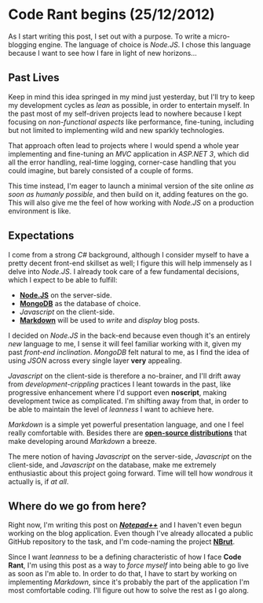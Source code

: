 Code Rant begins (25/12/2012)
================

As I start writing this post, I set out with a purpose. To write a micro-blogging engine. The language of choice is _Node.JS_. I chose this language because I want to see how I fare in light of new horizons...

## Past Lives ##

Keep in mind this idea springed in my mind just yesterday, but I'll try to keep my development cycles as _lean_ as possible, in order to entertain myself. In the past most of my self-driven projects lead to nowhere because I kept focusing on _non-functional aspects_ like performance, fine-tuning, including but not limited to implementing wild and new sparkly technologies.

That approach often lead to projects where I would spend a whole year implementing and fine-tuning an _MVC_ application in _ASP.NET 3_, which did all the error handling, real-time logging, corner-case handling that you could imagine, but barely consisted of a couple of forms.

This time instead, I'm eager to launch a minimal version of the site online _as soon as humanly possible_, and then build on it, adding features on the go. This will also give me the feel of how working with _Node.JS_ on a production environment is like.

## Expectations ##

I come from a strong _C#_ background, although I consider myself to have a pretty decent front-end skillset as well; I figure this will help immensely as I delve into _Node.JS_. I already took care of a few fundamental decisions, which I expect to be able to fulfill:

- [**Node.JS**](http://www.youtube.com/watch?v=jo_B4LTHi3I "Introduction to Node.JS") on the server-side.
- [**MongoDB**](http://www.youtube.com/watch?v=tFp9pZ6U0PE "Introduction to MongoDB") as the database of choice.
- _Javascript_ on the client-side.
- [**Markdown**](http://daringfireball.net/projects/markdown/ "Introduction to Markdown") will be used to _write_ and _display_ blog posts.

I decided on _Node.JS_ in the back-end because even though it's an entirely _new_ language to me, I sense it will feel familiar working with it, given my past _front-end inclination_. _MongoDB_ felt natural to me, as I find the idea of using _JSON_ across every single layer **very** appealing.

_Javascript_ on the client-side is therefore a no-brainer, and I'll drift away from _development-crippling_ practices I leant towards in the past, like progressive enhancement where I'd support even **noscript**, making development twice as complicated. I'm shifting away from that, in order to be able to maintain the level of _leanness_ I want to achieve here.

_Markdown_ is a simple yet powerful presentation language, and one I feel really comfortable with. Besides there are [**open-source distributions**](http://code.google.com/p/pagedown/ "pagedown by StackOverflow") that make developing around _Markdown_ a breeze.

The mere notion of having _Javascript_ on the server-side, _Javascript_ on the client-side, and _Javascript_ on the database, make me extremely enthusiastic about this project going forward. Time will tell how _wondrous_ it actually is, if _at all_.

## Where do we go from here? ##

Right now, I'm writing this post on _[**Notepad++**](http://notepad-plus-plus.org/)_ and I haven't even begun working on the blog application. Even though I've already allocated a public GitHub repository to the task, and I'm code-naming the project [**NBrut**](https://github.com/bevacqua/NBrut "GitHub repository").

Since I want _leanness_ to be a defining characteristic of how I face **Code Rant**, I'm using this post as a way to _force myself_ into being able to go live as soon as I'm able to. In order to do that, I have to start by working on implementing _Markdown_, since it's probably the part of the application I'm most comfortable coding. I'll figure out how to solve the rest as I go along.
